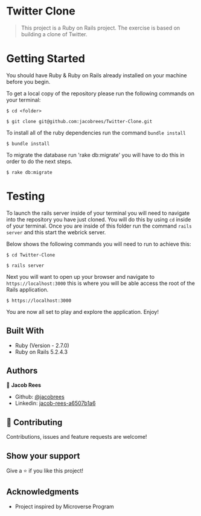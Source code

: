 # Twitter Clone

>This project is a Ruby on Rails project. The exercise is based on building a clone of Twitter.

# Getting Started
You should have Ruby & Ruby on Rails already installed on your machine before you begin.

To get a local copy of the repository please run the following commands on your terminal:

```
$ cd <folder>
```

```
$ git clone git@github.com:jacobrees/Twitter-Clone.git
```

To install all of the ruby dependencies run the command `bundle install`

```
$ bundle install
```

To migrate the database run 'rake db:migrate' you will have to do this in order to do the next steps.

```
$ rake db:migrate
```

# Testing
To launch the rails server inside of your terminal you will need to navigate into the repository you have just cloned. You will do this by using `cd` inside of your terminal. Once you are inside of this folder run the command `rails server` and this start the webrick server. 

Below shows the following commands you will need to run to achieve this:

```
$ cd Twitter-Clone
```

```
$ rails server
```

Next you will want to open up your browser and navigate to `https://localhost:3000` this is where you will be able access the root of the Rails application.

```
$ https://localhost:3000
```

You are now all set to play and explore the application. 
Enjoy!

## Built With

- Ruby (Version - 2.7.0)
- Ruby on Rails 5.2.4.3


## Authors

👤 **Jacob Rees**

- Github: [@jacobrees](https://github.com/jacobrees)
- Linkedin: [jacob-rees-a6507b1a6](https://www.linkedin.com/in/jacob-rees-a6507b1a6/)


## 🤝 Contributing

Contributions, issues and feature requests are welcome!

## Show your support

Give a ⭐️ if you like this project!

## Acknowledgments

- Project inspired by Microverse Program
